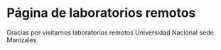 # Página de laboratorios remotos
Gracias por visitarnos laboratorios remotos Universidad Nacional sede Manizales
